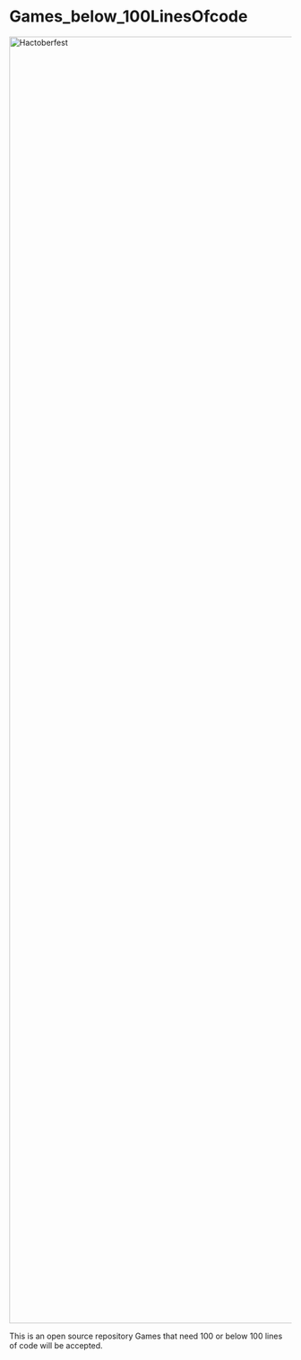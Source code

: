 # Games_below_100LinesOfcode

<img width="2295" alt="Hactoberfest" src="https://user-images.githubusercontent.com/43147642/193860629-a7359593-e081-402d-ae4b-aff47e8b2f99.png">


This is an open source repository 
Games that need 100 or below 100 lines of code will be accepted.
